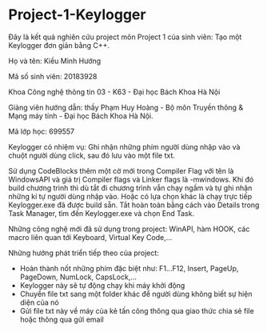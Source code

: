 # Project-1-Keylogger

Đây là kết quả nghiên cứu project môn Project 1 của sinh viên: Tạo một Keylogger đơn giản bằng C++.

Họ và tên: Kiều Minh Hướng

Mã số sinh viên: 20183928

Khoa Công nghệ thông tin 03 - K63 - Đại học Bách Khoa Hà Nội

Giảng viên hướng dẫn: thầy Phạm Huy Hoàng - Bộ môn Truyền thông & Mạng máy tính - Đại học Bách Khoa Hà Nội.

Mã lớp học: 699557

Keylogger có nhiệm vụ: Ghi nhận những phím người dùng nhập vào và chuột người dùng click, sau đó lưu vào một file txt.

Sử dụng CodeBlocks thêm một cờ mới trong Compiler Flag với tên là WindowsAPI và giá trị Compiler flags và Linker flags là -mwindows. Khi đó build chương trình thì dù tắt đi chương trình vẫn chạy ngầm và tự ghi nhận những kí tự người dùng nhập vào. Hoặc có lựa chọn khác là chạy trực tiếp Keylogger.exe đã được build sẵn. Tắt hoàn toàn bằng cách vào Details trong Task Manager, tìm đến Keylogger.exe và chọn End Task.

Những công nghệ mới đã sử dụng trong project: WinAPI, hàm HOOK, các macro liên quan tới Keyboard, Virtual Key Code,...

Những hướng phát triển tiếp theo của project:

+ Hoàn thành nốt những phím đặc biệt như: F1...F12, Insert, PageUp, PageDown, NumLock, CapsLock,...
+ Keylogger này sẽ tự động chạy khi máy khởi động
+ Chuyển file txt sang một folder khác để người dùng không biết sự hiện diện của nó
+ Gửi file txt này về máy của kẻ tấn công thông qua giao thức chia sẻ file hoặc thông qua gửi email

